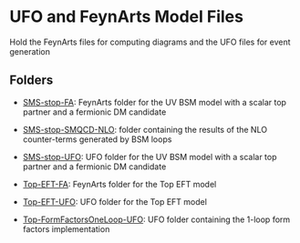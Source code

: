 # UFO and FeynArts Model Files

Hold the FeynArts files for computing diagrams and the UFO files for event generation

## Folders


* [SMS-stop-FA](./SMS-stop-FA): FeynArts folder for the UV BSM model with a scalar top partner and a fermionic DM candidate

* [SMS-stop-SMQCD-NLO](./SMS-stop-SMQCD-NLO): folder containing the results of the NLO counter-terms generated by BSM loops

* [SMS-stop-UFO](./SMS-stop-UFO): UFO folder for the UV BSM model with a scalar top partner and a fermionic DM candidate

* [Top-EFT-FA](./Top-EFT-FA): FeynArts folder for the Top EFT model

* [Top-EFT-UFO](./Top-EFT-FA): UFO folder for the Top EFT model

* [Top-FormFactorsOneLoop-UFO](./Top-FormFactorsOneLoop-UFO): UFO folder containing the 1-loop form factors implementation
